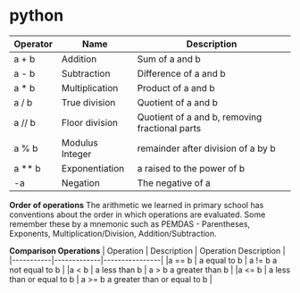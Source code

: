 # python

|Operator |	Name |	Description |
|---------|-------|----------------|
|a + b |	Addition |	Sum of a and b |
|a - b	| Subtraction |	Difference of a and b |
|a * b |	Multiplication |	Product of a and b |
|a / b	| True division |	Quotient of a and b |
|a // b | Floor division |	Quotient of a and b, removing fractional parts|
|a % b |	Modulus	Integer | remainder after division of a by b|
|a ** b |	Exponentiation |	a raised to the power of b|
|-a	| Negation |	The negative of a|


**Order of operations**
The arithmetic we learned in primary school has conventions about the order in which operations are evaluated. Some remember these by a mnemonic such as PEMDAS - Parentheses, Exponents, Multiplication/Division, Addition/Subtraction.


**Comparison Operations**
| Operation |	Description |	Operation	Description |
|-----------|-------------|----------------|
|a == b |	a equal to b	|	a != b	a not equal to b |
|a < b |	a less than b	|	a > b	a greater than b |
|a <= b |	a less than or equal to b	|	a >= b	a greater than or equal to b |

